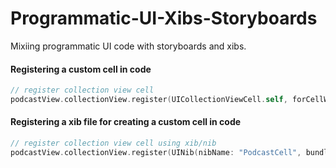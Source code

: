 # Programmatic-UI-Xibs-Storyboards

Mixiing programmatic UI code with storyboards and xibs.

#### Registering a custom cell in code 

```swift 
// register collection view cell
podcastView.collectionView.register(UICollectionViewCell.self, forCellWithReuseIdentifier: "podcastCell")
```

#### Registering a xib file for creating a custom cell in code 

```swift 
// register collection view cell using xib/nib
podcastView.collectionView.register(UINib(nibName: "PodcastCell", bundle: nil), forCellWithReuseIdentifier: "podcastCell")
```

